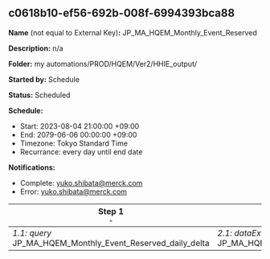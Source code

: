 ## c0618b10-ef56-692b-008f-6994393bca88

**Name** (not equal to External Key)**:** JP_MA_HQEM_Monthly_Event_Reserved

**Description:** n/a

**Folder:** my automations/PROD/HQEM/Ver2/HHIE_output/

**Started by:** Schedule

**Status:** Scheduled

**Schedule:**

* Start: 2023-08-04 21:00:00 +09:00
* End: 2079-06-06 00:00:00 +09:00
* Timezone: Tokyo Standard Time
* Recurrance: every day until end date

**Notifications:**

* Complete: yuko.shibata@merck.com
* Error: yuko.shibata@merck.com

| Step 1<br>_<small>-</small>_ | Step 2<br>_<small>-</small>_ | Step 3<br>_<small>-</small>_ | Step 4<br>_<small>-</small>_ |
| --- | --- | --- | --- |
| _1.1: query_<br>JP_MA_HQEM_Monthly_Event_Reserved_daily_delta | _2.1: dataExtract_<br>JP_MA_HQEM_Monthly_Event_Reserved | _3.1: dataExtract_<br>convert_JP_MA_HQEM_Monthly_Event_Reserved | _4.1: fileTransfer_<br>JP_MA_HQEM_Monthly_Event_Reserved |
